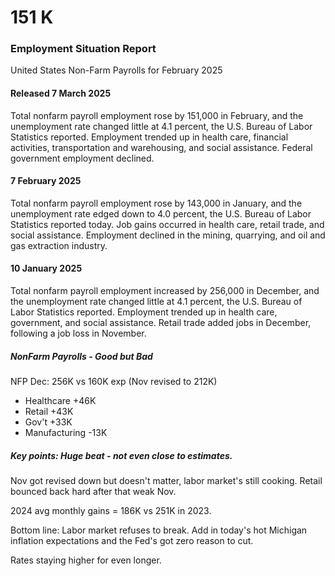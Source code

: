 # 151 K
### Employment Situation Report
United States Non-Farm Payrolls for February 2025

#### Released  7 March 2025
Total nonfarm payroll employment rose by 151,000 in February, and the unemployment rate changed
little at 4.1 percent, the U.S. Bureau of Labor Statistics reported. Employment trended
up in health care, financial activities, transportation and warehousing, and social assistance.
Federal government employment declined.

#### 7 February 2025

Total nonfarm payroll employment rose by 143,000 in January, and the unemployment rate edged down to 4.0 percent, the U.S. Bureau of Labor Statistics reported today. Job gains occurred in health care, retail trade, and social assistance. Employment declined in the mining, quarrying, and oil and gas extraction industry.

#### 10 January 2025
Total nonfarm payroll employment increased by 256,000 in December, and the unemployment rate
changed little at 4.1 percent, the U.S. Bureau of Labor Statistics reported. Employment
trended up in health care, government, and social assistance. Retail trade added jobs in
December, following a job loss in November.

##### NonFarm Payrolls - Good but Bad
NFP Dec: 256K vs 160K exp (Nov revised to 212K)

- Healthcare +46K
- Retail +43K
- Gov't +33K
- Manufacturing -13K

##### Key points: Huge beat - not even close to estimates.

Nov got revised down but doesn't matter, labor market's still cooking. Retail bounced back hard after that weak Nov.

2024 avg monthly gains = 186K vs 251K in 2023.

Bottom line: Labor market refuses to break. Add in today's hot Michigan inflation expectations and the Fed's got zero reason to cut.

Rates staying higher for even longer. 
